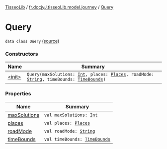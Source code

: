 [TisseoLib](../../index.md) / [fr.docjyJ.tisseoLib.model.journey](../index.md) / [Query](./index.md)

# Query

`data class Query` [(source)](https://github.com/docjyj/tisseoLib/tree/master/src/main/kotlin/fr/docjyJ/tisseoLib/model/journey/Query.kt#L6)

### Constructors

| Name | Summary |
|---|---|
| [&lt;init&gt;](-init-.md) | `Query(maxSolutions: `[`Int`](https://kotlinlang.org/api/latest/jvm/stdlib/kotlin/-int/index.html)`, places: `[`Places`](../-places/index.md)`, roadMode: `[`String`](https://kotlinlang.org/api/latest/jvm/stdlib/kotlin/-string/index.html)`, timeBounds: `[`TimeBounds`](../-time-bounds/index.md)`)` |

### Properties

| Name | Summary |
|---|---|
| [maxSolutions](max-solutions.md) | `val maxSolutions: `[`Int`](https://kotlinlang.org/api/latest/jvm/stdlib/kotlin/-int/index.html) |
| [places](places.md) | `val places: `[`Places`](../-places/index.md) |
| [roadMode](road-mode.md) | `val roadMode: `[`String`](https://kotlinlang.org/api/latest/jvm/stdlib/kotlin/-string/index.html) |
| [timeBounds](time-bounds.md) | `val timeBounds: `[`TimeBounds`](../-time-bounds/index.md) |
